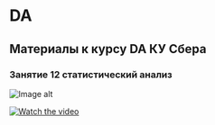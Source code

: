 # DA
## Материалы к курсу DA КУ Сбера 

### Занятие 12  статистический анализ

![Image alt](https://github.com/piton1/DA/blob/main/quant.png)

[![Watch the video](https://img.youtube.com/vi/BFYbGYiUMx4/maxresdefault.jpg)](https://www.youtube.com/watch?v=BFYbGYiUMx4)
 

